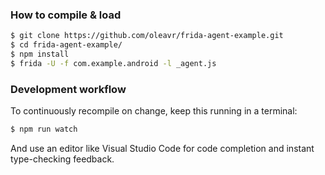 ### How to compile & load

```sh
$ git clone https://github.com/oleavr/frida-agent-example.git
$ cd frida-agent-example/
$ npm install
$ frida -U -f com.example.android -l _agent.js
```

### Development workflow

To continuously recompile on change, keep this running in a terminal:

```sh
$ npm run watch
```

And use an editor like Visual Studio Code for code completion and instant
type-checking feedback.
